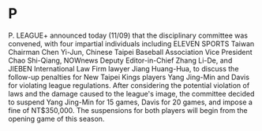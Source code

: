 # P 
 P. LEAGUE+ announced today (11/09) that the disciplinary committee was convened, with four impartial individuals including ELEVEN SPORTS Taiwan Chairman Chen Yi-Jun, Chinese Taipei Baseball Association Vice President Chao Shi-Qiang, NOWnews Deputy Editor-in-Chief Zhang Li-De, and JIEBEN International Law Firm lawyer Jiang Huang-Hua, to discuss the follow-up penalties for New Taipei Kings players Yang Jing-Min and Davis for violating league regulations. After considering the potential violation of laws and the damage caused to the league's image, the committee decided to suspend Yang Jing-Min for 15 games, Davis for 20 games, and impose a fine of NT$350,000. The suspensions for both players will begin from the opening game of this season.